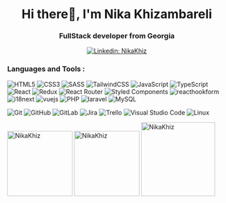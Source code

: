 <div align="center"> <h1>Hi there👋, I'm Nika Khizambareli</h1>
  <h3> FullStack developer from Georgia </h3>
  
  [![Linkedin: NikaKhiz](https://img.shields.io/badge/-Nika_Khizambareli-blue?style=plastic-square&logo=Linkedin&logoColor=white&link=https://www.linkedin.com/in/nika-khizambareli-750907251/)](https://www.linkedin.com/in/nika-khizambareli-750907251/)
  
</div>

<div align="start">
<h3> Languages and Tools : </h3>
  
![HTML5](https://img.shields.io/badge/html5-%23E34F26.svg?style=for-the-badge&logo=html5&logoColor=white)
![CSS3](https://img.shields.io/badge/css3-%231572B6.svg?style=for-the-badge&logo=css3&logoColor=white)
![SASS](https://img.shields.io/badge/SASS-hotpink.svg?style=for-the-badge&logo=SASS&logoColor=white)
![TailwindCSS](https://img.shields.io/badge/tailwindcss-%2338B2AC.svg?style=for-the-badge&logo=tailwind-css&logoColor=white)
![JavaScript](https://img.shields.io/badge/javascript-%23323330.svg?style=for-the-badge&logo=javascript&logoColor=%23F7DF1E)
![TypeScript](https://img.shields.io/badge/typescript-%23007ACC.svg?style=for-the-badge&logo=typescript&logoColor=white)
![React](https://img.shields.io/badge/react-%2320232a.svg?style=for-the-badge&logo=react&logoColor=%2361DAFB)
![Redux](https://img.shields.io/badge/redux-%23593d88.svg?style=for-the-badge&logo=redux&logoColor=white)
![React Router](https://img.shields.io/badge/React_Router-CA4245?style=for-the-badge&logo=react-router&logoColor=white)
![Styled Components](https://img.shields.io/badge/styled--components-%23E34F26.svg?style=for-the-badge&logo=styled-components&logoColor=white)
![reacthookform](https://img.shields.io/badge/reacthookform-EC5990?style=for-the-badge&logo=reacthookform&logoColor=white)
![i18next](https://img.shields.io/badge/i18next-26A69A?style=for-the-badge&logo=i18next&logoColor=white)
![vuejs](https://img.shields.io/badge/vuejs-%23323330.svg?style=for-the-badge&logo=vuedotjs&logoColor=#4FC08D)
![PHP](https://img.shields.io/badge/php-%23777BB4.svg?style=for-the-badge&logo=php&logoColor=white)
![laravel](https://img.shields.io/badge/Laravel-%23323330.svg?style=for-the-badge&logo=laravel&logoColor=#FF2D20)
![MySQL](https://img.shields.io/badge/mysql-%2300f.svg?style=for-the-badge&logo=mysql&logoColor=white)
 
![Git](https://img.shields.io/badge/git-%23F05033.svg?style=for-the-badge&logo=git&logoColor=white)
![GitHub](https://img.shields.io/badge/github-%23121011.svg?style=for-the-badge&logo=github&logoColor=white)
![GitLab](https://img.shields.io/badge/gitlab-%23181717.svg?style=for-the-badge&logo=gitlab&logoColor=white)
![Jira](https://img.shields.io/badge/jira-%230A0FFF.svg?style=for-the-badge&logo=jira&logoColor=white)
![Trello](https://img.shields.io/badge/Trello-%23026AA7.svg?style=for-the-badge&logo=Trello&logoColor=white)
![Visual Studio Code](https://img.shields.io/badge/Visual%20Studio%20Code-0078d7.svg?style=for-the-badge&logo=visual-studio-code&logoColor=white)
![Linux](https://img.shields.io/badge/Linux-FCC624?style=for-the-badge&logo=linux&logoColor=black)

</div>

<div align="start">

<img height=150 src="https://github-readme-stats.vercel.app/api?username=NikaKhiz&hide=prs,issues&show_icons=true&theme=react" alt="NikaKhiz" />
  
<img height=150 src="https://github-readme-stats.vercel.app/api/top-langs/?username=NikaKhiz&show_icons=true&theme=react&layout=compact" alt="NikaKhiz" />
  
<img height=170 src="https://github-readme-streak-stats.herokuapp.com/?user=NikaKhiz&theme=react" alt="NikaKhiz" />

</div>

